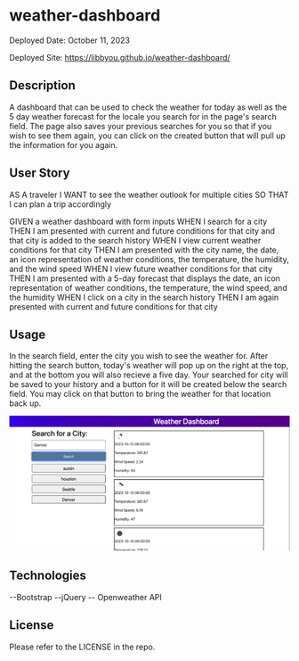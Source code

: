 # weather-dashboard

Deployed Date: October 11, 2023

Deployed Site: https://libbyou.github.io/weather-dashboard/


## Description

A dashboard that can be used to check the weather for today as well as the 5 day weather forecast for the locale you search for in the page's search field. The page also saves your previous searches for you so that if you wish to see them again, you can click on the created button that will pull up the information for you again.

## User Story

AS A traveler
I WANT to see the weather outlook for multiple cities
SO THAT I can plan a trip accordingly

GIVEN a weather dashboard with form inputs
WHEN I search for a city
THEN I am presented with current and future conditions for that city and that city is added to the search history
WHEN I view current weather conditions for that city
THEN I am presented with the city name, the date, an icon representation of weather conditions, the temperature, the humidity, and the wind speed
WHEN I view future weather conditions for that city
THEN I am presented with a 5-day forecast that displays the date, an icon representation of weather conditions, the temperature, the wind speed, and the humidity
WHEN I click on a city in the search history
THEN I am again presented with current and future conditions for that city

## Usage

In the search field, enter the city you wish to see the weather for. After hitting the search button, today's weather will pop up on the right at the top, and at the bottom you will also recieve a five day. Your searched for city will be saved to your history and a button for it will be created below the search field. You may click on that button to bring the weather for that location back up.

![Image of Weather Dashboard](./assets/images/Screen%20Shot%202023-10-11%20at%2011.35.36%20PM.png)

## Technologies

--Bootstrap
--jQuery
-- Openweather API

## License

Please refer to the LICENSE in the repo.



